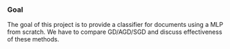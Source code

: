 ### Goal

The goal of this project is to provide a classifier for documents using a MLP from scratch.
We have to compare GD/AGD/SGD and discuss effectiveness of these methods.

